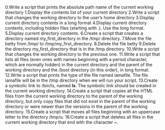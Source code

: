 0.Write a script that prints the absolute path name of the current working directory
1.Display the contents list of your current directory
2.Write a script that changes the working directory to the user’s home directory
3.Display current directory contents in a long format
4.Display current directory contents, including hidden files (starting with .). Use the long format.
5.Display current directory contents.
6.Create a script that creates a directory named my_first_directory in the /tmp/ directory.
7.Move the file betty from /tmp/ to /tmp/my_first_directory.
8.Delete the file betty
9.Delete the directory my_first_directory that is in the /tmp directory.
10.Write a script that changes the working directory to the previous one.
11.Write a script that lists all files (even ones with names beginning with a period character, which are normally hidden) in the current directory and the parent of the working directory and the /boot directory (in this order), in long format.
12.Write a script that prints the type of the file named iamafile. The file iamafile will be in the /tmp directory when we will run your script.
13.Create a symbolic link to /bin/ls, named __ls__. The symbolic link should be created in the current working directory.
14.Create a script that copies all the HTML files from the current working directory to the parent of the working directory, but only copy files that did not exist in the parent of the working directory or were newer than the versions in the parent of the working directory.
15.Create a script that moves all files beginning with an uppercase letter to the directory /tmp/u.
16.Create a script that deletes all files in the current working directory that end with the character ~.
